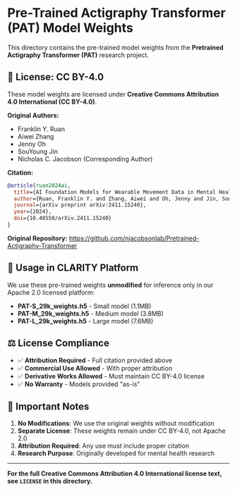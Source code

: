 # Pre-Trained Actigraphy Transformer (PAT) Model Weights

This directory contains the pre-trained model weights from the **Pretrained Actigraphy Transformer (PAT)** research project.

## 📄 **License: CC BY-4.0**

These model weights are licensed under **Creative Commons Attribution 4.0 International (CC BY-4.0)**.

**Original Authors:**

- Franklin Y. Ruan
- Aiwei Zhang
- Jenny Oh
- SouYoung Jin
- Nicholas C. Jacobson (Corresponding Author)

**Citation:**

```bibtex
@article{ruan2024ai,
  title={AI Foundation Models for Wearable Movement Data in Mental Health Research},
  author={Ruan, Franklin Y. and Zhang, Aiwei and Oh, Jenny and Jin, SouYoung and Jacobson, Nicholas C.},
  journal={arXiv preprint arXiv:2411.15240},
  year={2024},
  doi={10.48550/arXiv.2411.15240}
}
```

**Original Repository:** <https://github.com/njacobsonlab/Pretrained-Actigraphy-Transformer>

## 🔧 **Usage in CLARITY Platform**

We use these pre-trained weights **unmodified** for inference only in our Apache 2.0 licensed platform:

- **PAT-S_29k_weights.h5** - Small model (1.1MB)
- **PAT-M_29k_weights.h5** - Medium model (3.8MB)
- **PAT-L_29k_weights.h5** - Large model (7.6MB)

## ⚖️ **License Compliance**

- ✅ **Attribution Required** - Full citation provided above
- ✅ **Commercial Use Allowed** - With proper attribution
- ✅ **Derivative Works Allowed** - Must maintain CC BY-4.0 license
- ✅ **No Warranty** - Models provided "as-is"

## 🚨 **Important Notes**

1. **No Modifications**: We use the original weights without modification
2. **Separate License**: These weights remain under CC BY-4.0, not Apache 2.0
3. **Attribution Required**: Any use must include proper citation
4. **Research Purpose**: Originally developed for mental health research

---

**For the full Creative Commons Attribution 4.0 International license text, see `LICENSE` in this directory.**
